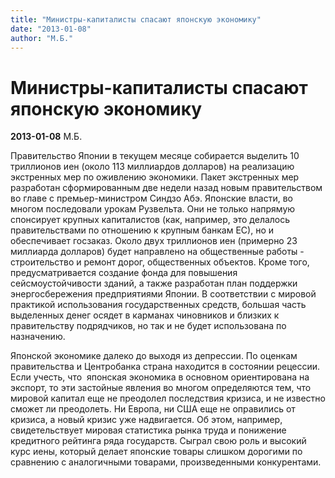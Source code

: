 ```yaml
---
title: "Министры-капиталисты спасают японскую экономику"
date: "2013-01-08"
author: "М.Б."
---
```


# Министры-капиталисты спасают японскую экономику

**2013-01-08** М.Б.

Правительство Японии в текущем месяце собирается выделить 10 триллионов иен (около 113 миллиардов долларов) на реализацию экстренных мер по оживлению экономики. Пакет экстренных мер разработан сформированным две недели назад новым правительством во главе с премьер-министром Синдзо Абэ. Японские власти, во многом последовали урокам Рузвельта. Они не только напрямую спонсирует крупных капиталистов (как, например, это делалось правительствами по отношению к крупным банкам ЕС), но и обеспечивает госзаказ. Около двух триллионов иен (примерно 23 миллиарда долларов) будет направлено на общественные работы - строительство и ремонт дорог, общественных объектов. Кроме того, предусматривается создание фонда для повышения сейсмоустойчивости зданий, а также разработан план поддержки энергосбережения предприятиями Японии. В соответствии с мировой практикой использования государственных средств, большая часть выделенных денег осядет в карманах чиновников и близких к правительству подрядчиков, но так и не будет использована по назначению.

Японской экономике далеко до выходя из депрессии. По оценкам правительства и Центробанка страна находится в состоянии рецессии. Если учесть, что  японская экономика в основном ориентирована на экспорт, то эти застойные явления во многом определяются тем, что мировой капитал еще не преодолел последствия кризиса, и не известно сможет ли преодолеть. Ни Европа, ни США еще не оправились от кризиса, а новый кризис уже надвигается. Об этом, например, свидетельствует мировая статистика рынка труда и понижение кредитного рейтинга ряда государств. Сыграл свою роль и высокий курс иены, который делает японские товары слишком дорогими по сравнению с аналогичными товарами, произведенными конкурентами.